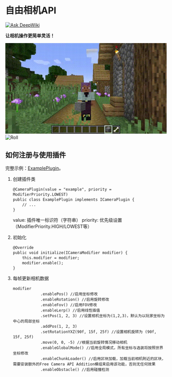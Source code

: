 # 自由相机API

[![Ask DeepWiki](https://deepwiki.com/badge.svg)](https://deepwiki.com/AnECanSaiTin/Free-camera-API)

**让相机操作更简单灵活！**

![Dolly zoom](md_resource/zoom.gif)
![Roll](md_resource/roll.gif)

## 如何注册与使用插件

完整示例：[ExamplePlugin](src/main/java/cn/anecansaitin/freecameraapi/ExamplePlugin.java)。

1. 创建插件类
    ```
    @CameraPlugin(value = "example", priority = ModifierPriority.LOWEST)
    public class ExamplePlugin implements ICameraPlugin {
        // ...
    }
    ```
    value: 插件唯一标识符（字符串）
    priority: 优先级设置（ModifierPriority.HIGH/LOWEST等）

2. 初始化
    ```
    @Override
    public void initialize(ICameraModifier modifier) {
        this.modifier = modifier;
        modifier.enable();
    }
    ```
3. 每帧更新相机数据
    ```
    modifier
                .enablePos() //启用坐标修改
                .enableRotation() //启用旋转修改
                .enableFov() //启用FOV修改
                .enableLerp() //启用线性插值
                .setPos(1, 2, 3) //设置相机坐标为(1,2,3)，默认为以玩家坐标为中心的局部坐标
                .addPos(1, 2, 3)
                .setRotationYXZ(90f, 15f, 25f) //设置相机旋转为 (90f, 15f, 25f)
                .move(0, 0, -5) //根据当前旋转情况移动相机
                .enableGlobalMode() //启用全局模式，所有坐标与选装将按照世界坐标修改
                .enableChunkLoader() //启用区块加载，加载当前相机附近的区块，需要安装额外的Free Camera API Addition模组来启用该功能，否则无任何效果
                .enableObstacle() //启用碰撞检测
    ```